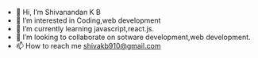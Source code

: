 - 👋 Hi, I’m Shivanandan K B
- 👀 I’m interested in Coding,web development
- 🌱 I’m currently learning javascript,react.js.
- 💞️ I’m looking to collaborate on sotware development,web development.
- 📫 How to reach me shivakb910@gmail.com
